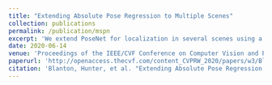 ```yaml
---
title: "Extending Absolute Pose Regression to Multiple Scenes"
collection: publications
permalink: /publication/mspn
excerpt: 'We extend PoseNet for localization in several scenes using a single CNN.'
date: 2020-06-14
venue: 'Proceedings of the IEEE/CVF Conference on Computer Vision and Pattern Recognition Workshops'
paperurl: 'http://openaccess.thecvf.com/content_CVPRW_2020/papers/w3/Blanton_Extending_Absolute_Pose_Regression_to_Multiple_Scenes_CVPRW_2020_paper.pdf'
citation: 'Blanton, Hunter, et al. "Extending Absolute Pose Regression to Multiple Scenes." Proceedings of the IEEE/CVF Conference on Computer Vision and Pattern Recognition Workshops. 2020.'
---
```

